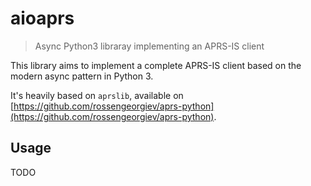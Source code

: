 # aioaprs

> Async Python3 libraray implementing an APRS-IS client

This library aims to implement a complete APRS-IS client based on the modern async pattern in Python 3.

It's heavily based on `aprslib`, available on
[https://github.com/rossengeorgiev/aprs-python](https://github.com/rossengeorgiev/aprs-python).

## Usage

TODO
